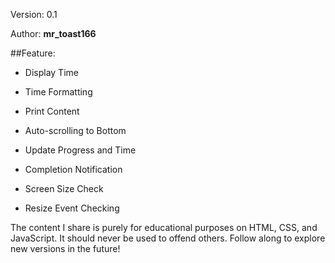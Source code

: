 Version: 0.1

Author: **mr_toast166**


##Feature:
+ Display Time


+ Time Formatting


+ Print Content


+ Auto-scrolling to Bottom


+ Update Progress and Time


+ Completion Notification


+ Screen Size Check


+ Resize Event Checking


The content I share is purely for educational purposes on HTML, CSS, and JavaScript. 
It should never be used to offend others. Follow along to explore new versions in the future!
